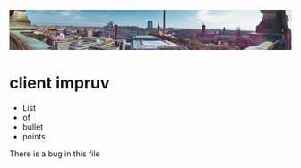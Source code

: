  ![banner](img/berlin.jpg)

 # client impruv

* List
* of
* bullet
* points

<p> There is a bug in this file</p>
